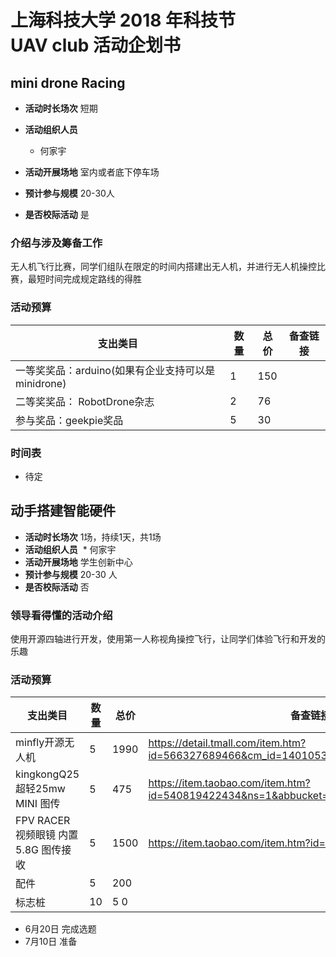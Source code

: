 # 上海科技大学 2018 年科技节<br>UAV club 活动企划书

## mini drone Racing

* **活动时长场次** 短期
* **活动组织人员**
  * 何家宇
  
* **活动开展场地** 室内或者底下停车场
* **预计参与规模** 20-30人
* **是否校际活动** 是

### 介绍与涉及筹备工作

无人机飞行比赛，同学们组队在限定的时间内搭建出无人机，并进行无人机操控比赛，最短时间完成规定路线的得胜

### 活动预算

| 支出类目 | 数量 | 总价 | 备查链接 |
| ------  | --- | ---- | ------ |
| 一等奖奖品：arduino(如果有企业支持可以是minidrone) | 1 | 150 | |
| 二等奖奖品： RobotDrone杂志 | 2 | 76 | |
| 参与奖品：geekpie奖品 | 5 | 30 | |

### 时间表

* 待定

## 动手搭建智能硬件

* **活动时长场次** 1场，持续1天，共1场
* **活动组织人员**
  * 何家宇
* **活动开展场地** 学生创新中心
* **预计参与规模** 20-30 人
* **是否校际活动** 否

### 领导看得懂的活动介绍

使用开源四轴进行开发，使用第一人称视角操控飞行，让同学们体验飞行和开发的乐趣

### 活动预算

| 支出类目 | 数量 | 总价 | 备查链接 |
| ------  | --- | ---- | ------ |
| minfly开源无人机 | 5 | 1990 | https://detail.tmall.com/item.htm?id=566327689466&cm_id=140105335569ed55e27b&abbucket=4 |
| kingkongQ25超轻25mw MINI 图传 | 5 | 475 | https://item.taobao.com/item.htm?id=540819422434&ns=1&abbucket=4#detail |
| FPV RACER 视频眼镜 内置 5.8G 图传接收 | 5 | 1500 | https://item.taobao.com/item.htm?id=542569804642 |
| 配件 | 5 | 200 | |
| 标志桩 | 10 |5 0 | |


* 6月20日 完成选题
* 7月10日 准备
